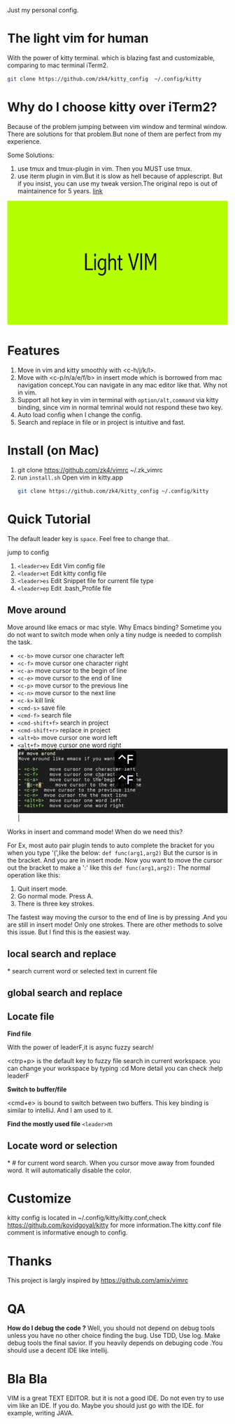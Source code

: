 Just my personal config. 

# The light vim for human 
With the power of kitty terminal. which is blazing fast and customizable, comparing to mac terminal iTerm2.

``` bash
git clone https://github.com/zk4/kitty_config  ~/.config/kitty

``` 

# Why do I choose kitty over iTerm2?
Because of the problem jumping between vim window and terminal window.
There are solutions for that problem.But none of them are perfect from my experience.

Some Solutions:
1. use tmux and tmux-plugin in vim. Then you MUST use tmux.
2. use iterm plugin in vim.But it is slow as hell because of applescript. But if you insist, you can use my tweak version.The original repo is out of maintainence for 5 years.  [link](https://github.com/zk4/vim-iterm2-navigator)

![logo](https://github.com/zk4/vimrc/blob/master/imgs/logo.png)

# Features
1. Move in vim and kitty smoothly with <c-h/j/k/l>. 
2. Move with <c-p/n/a/e/f/b> in insert mode which is borrowed from mac navigation concept.You can navigate in any mac editor like that. Why not in vim.
2. Support all hot key in vim in terminal with `option/alt,command` via kitty binding, since vim in normal temrinal would not respond these two key.
4. Auto load config when I change the config.
4. Search and replace in file or in project is intuitive and fast.


# Install  (on Mac)
1. git clone https://github.com/zk4/vimrc ~/.zk_vimrc
1. run `install.sh` Open vim in kitty.app 
   ``` bash
   git clone https://github.com/zk4/kitty_config ~/.config/kitty
   ```


# Quick Tutorial
The default leader key is `space`. Feel free to change that.

jump to  config 

1. `<leader>ev`   Edit Vim config file
1. `<leader>et`   Edit kitty config file
1. `<leader>es`   Edit Snippet file for current file type
1. `<leader>ep`   Edit .bash_Profile file


## Move around
Move around like emacs or mac style. Why Emacs binding? Sometime you do not want to switch mode when only a tiny nudge is needed to complish the task. 
  

- `<c-b>`          move cursor one character left 
- `<c-f>`          move cursor one character right 
- `<c-a>`          move cursor to the begin of line 
- `<c-e>`          move cursor to the end of line 
- `<c-p>`          move cursor to the previous line
- `<c-n>`          move cursor to the next line
- `<c-k>`          kill link 
- `<cmd-s>`        save file 
- `<cmd-f>`        search file 
- `<cmd-shift+f>`  search in project
- `<cmd-shift+r>`  replace in project 
- `<alt+b>`        move cursor one word left
- `<alt+f>`        move cursor one word right
![movement](https://github.com/zk4/vimrc/blob/master/imgs/movement.gif)| 

Works in insert and command mode!
When do we need this?

For Ex, most auto pair plugin tends to auto complete the bracket for you when you type '(',like the below:
    ` def func(arg1,arg2) `
    But the cursor is in the bracket. And you are in insert mode.
    Now you want to move the cursor out the bracket to make a ':' like this 
    ` def func(arg1,arg2): `
The normal operation like this:

1. Quit insert mode.
2. Go normal mode. Press A.
3. There is three key strokes.

The fastest way moving the cursor to the end of line is by pressing <c-a>.And you are still in insert mode! Only one strokes. 
There are other methods to solve this issue. But I find this is the easiest way.

## local search and replace 
\*   search  current word or selected text in current file


## global search and replace 


## Locate file
**Find file**

With the power of leaderF,it is async fuzzy search!

<ctrp+p> is the default key to fuzzy file search in current workspace. you can change your workspace by typing 
:cd <where you want to locate>
More detail you can check :help leaderF

**Switch to buffer/file**

<cmd+e>  is bound to switch between two buffers.  This key binding is similar to intelliJ. And I am used to it. 

**Find the mostly used file**
`<leader>`m

## Locate word or selection
\* # for current word search. When you cursor move away from founded word. It will automatically disable the color.  



# Customize
kitty config is located in ~/.config/kitty/kitty.conf,check https://github.com/kovidgoyal/kitty for more information.The kitty.conf file comment is informative enough to config.

# Thanks
This project is largly inspired by  https://github.com/amix/vimrc


# QA
**How do I debug the code ?** 
Well, you should not depend on debug tools unless you have no other choice finding the bug.
Use TDD, Use log. Make debug tools the final savior. If you heavily depends on debuging code .You should use a decent IDE like intellij.


# Bla Bla
VIM is a great TEXT EDITOR. but it is not a good IDE. Do not even try to use vim like an IDE. If you do. Maybe you should just go with the IDE.  for example, writing JAVA.
